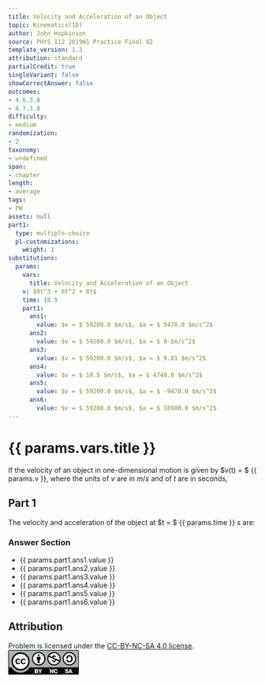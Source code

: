 ```yaml
---
title: Velocity and Acceleration of an Object
topic: Kinematics(1D)
author: John Hopkinson
source: PHYS 112 2019W1 Practice Final Q2
template_version: 1.3
attribution: standard
partialCredit: true
singleVariant: false
showCorrectAnswer: false
outcomes:
- 4.6.3.0
- 4.7.3.0
difficulty:
- medium
randomization:
- 2
taxonomy:
- undefined
span:
- chapter
length:
- average
tags:
- PW
assets: null
part1:
  type: multiple-choice
  pl-customizations:
    weight: 1
substitutions:
  params:
    vars:
      title: Velocity and Acceleration of an Object
    v: $9t^3 + 6t^2 + 8t$
    time: 18.5
    part1:
      ans1:
        value: $v = $ 59200.0 $m/s$, $a = $ 9470.0 $m/s^2$
      ans2:
        value: $v = $ 59200.0 $m/s$, $a = $ 0 $m/s^2$
      ans3:
        value: $v = $ 59200.0 $m/s$, $a = $ 9.81 $m/s^2$
      ans4:
        value: $v = $ 18.5 $m/s$, $a = $ 4740.0 $m/s^2$
      ans5:
        value: $v = $ 59200.0 $m/s$, $a = $ -9470.0 $m/s^2$
      ans6:
        value: $v = $ 59200.0 $m/s$, $a = $ 18900.0 $m/s^2$
---
```

# {{ params.vars.title }}
If the velocity of an object in one-dimensional motion is given by $v(t) = $ {{ params.v }}, where the units of $v$ are in $m/s$ and of $t$ are in seconds,

## Part 1

The velocity and acceleration of the object at $t = $ {{ params.time }} $s$ are:

### Answer Section

- {{ params.part1.ans1.value }}
- {{ params.part1.ans2.value }}
- {{ params.part1.ans3.value }}
- {{ params.part1.ans4.value }}
- {{ params.part1.ans5.value }}
- {{ params.part1.ans6.value }}

## Attribution

Problem is licensed under the [CC-BY-NC-SA 4.0 license](https://creativecommons.org/licenses/by-nc-sa/4.0/).<br> ![The Creative Commons 4.0 license requiring attribution-BY, non-commercial-NC, and share-alike-SA license.](https://raw.githubusercontent.com/firasm/bits/master/by-nc-sa.png)